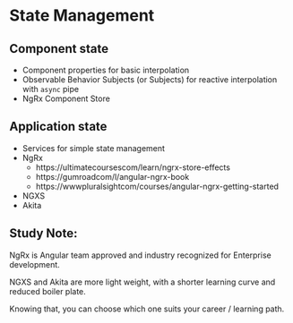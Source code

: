 # State Management

## Component state

- Component properties for basic interpolation
- Observable Behavior Subjects (or Subjects) for reactive interpolation with `async` pipe
- NgRx Component Store

## Application state

- Services for simple state management
- NgRx
  - https://ultimatecoursescom/learn/ngrx-store-effects
  - https://gumroadcom/l/angular-ngrx-book
  - https://wwwpluralsightcom/courses/angular-ngrx-getting-started
- NGXS
- Akita

## Study Note:

NgRx is Angular team approved and industry recognized for Enterprise development.

NGXS and Akita are more light weight, with a shorter learning curve and reduced boiler plate.

Knowing that, you can choose which one suits your career / learning path.

